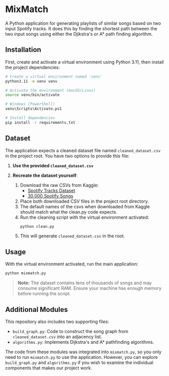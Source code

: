 # MixMatch

A Python application for generating playlists of similar songs based on two input Spotify tracks. It does this by finding the shortest path between the two input songs using either the Djikstra's or A* path finding algorithm.

## Installation

First, create and activate a virtual environment using Python 3.11, then install the project dependencies:

```bash
# Create a virtual environment named 'venv'
python3.11 -m venv venv

# Activate the environment (macOS/Linux)
source venv/bin/activate

# Windows (PowerShell)
venv\Scripts\Activate.ps1

# Install dependencies
pip install -r requirements.txt
```

## Dataset

The application expects a cleaned dataset file named `cleaned_dataset.csv` in the project root. You have two options to provide this file:

1. **Use the provided `cleaned_dataset.csv`**

2. **Recreate the dataset yourself**:
   1. Download the raw CSVs from Kaggle:
      - [Spotify Tracks Dataset](https://www.kaggle.com/datasets/maharshipandya/-spotify-tracks-dataset)
      - [30,000 Spotify Songs](https://www.kaggle.com/datasets/joebeachcapital/30000-spotify-songs)
   2. Place both downloaded CSV files in the project root directory.
   3. The default names of the csvs when downloaded from Kaggle should match what the clean.py code expects.
   4. Run the cleaning script with the virtual environment activated:
      ```bash
      python clean.py
      ```
   5. This will generate `cleaned_dataset.csv` in the root.

## Usage

With the virtual environment activated, run the main application:

```bash
python mixmatch.py
```

> **Note:** The dataset contains tens of thousands of songs and may consume significant RAM. Ensure your machine has enough memory before running the script.
## Additional Modules

This repository also includes two supporting files:

- `build_graph.py`: Code to construct the song graph from `cleaned_dataset.csv` into an adjacency list.
- `algorithms.py`: Implements Dijkstra's and A* pathfinding algorithms.

The code from these modules was integrated into `mixmatch.py`, so you only need to run `mixmatch.py` to use the application. However, you can explore `build_graph.py` and `algorithms.py` if you wish to examine the individual components that makes our project work.

